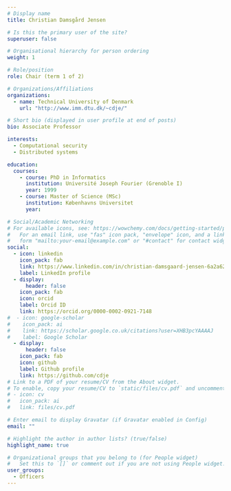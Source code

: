 ```yaml
---
# Display name
title: Christian Damsgård Jensen

# Is this the primary user of the site?
superuser: false

# Organisational hierarchy for person ordering
weight: 1

# Role/position
role: Chair (term 1 of 2)

# Organizations/Affiliations
organizations:
  - name: Technical University of Denmark
    url: "http://www.imm.dtu.dk/~cdje/"

# Short bio (displayed in user profile at end of posts)
bio: Associate Professor

interests:
  - Computational security
  - Distributed systems

education:
  courses:
    - course: PhD in Informatics
      institution: Université Joseph Fourier (Grenoble I)
      year: 1999
    - course: Master of Science (MSc)
      institution: Københavns Universitet
      year:

# Social/Academic Networking
# For available icons, see: https://wowchemy.com/docs/getting-started/page-builder/#icons
#   For an email link, use "fas" icon pack, "envelope" icon, and a link in the
#   form "mailto:your-email@example.com" or "#contact" for contact widget.
social:
  - icon: linkedin
    icon_pack: fab
    link: https://www.linkedin.com/in/christian-damsgaard-jensen-6a2a622/
    label: LinkedIn profile
  - display:
      header: false
    icon_pack: fab
    icon: orcid
    label: Orcid ID
    link: https://orcid.org/0000-0002-0921-7148
#  - icon: google-scholar
#    icon_pack: ai
#    link: https://scholar.google.co.uk/citations?user=XHB3pcYAAAAJ
#    label: Google Scholar
  - display:
      header: false
    icon_pack: fab
    icon: github
    label: Github profile
    link: https://github.com/cdje
# Link to a PDF of your resume/CV from the About widget.
# To enable, copy your resume/CV to `static/files/cv.pdf` and uncomment the lines below.
# - icon: cv
#   icon_pack: ai
#   link: files/cv.pdf

# Enter email to display Gravatar (if Gravatar enabled in Config)
email: ""

# Highlight the author in author lists? (true/false)
highlight_name: true

# Organizational groups that you belong to (for People widget)
#   Set this to `[]` or comment out if you are not using People widget.
user_groups:
  - Officers
---
```

